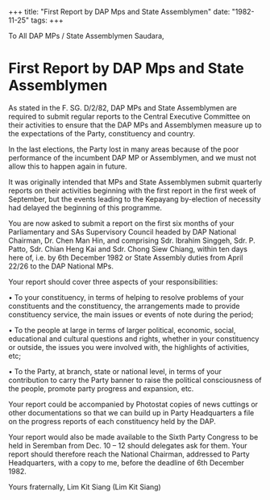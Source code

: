 +++ 
title: "First Report by DAP Mps and State Assemblymen"
date: "1982-11-25"
tags:
+++

To All DAP MPs / State Assemblymen
Saudara,

# First Report by DAP Mps and State Assemblymen

As stated in the F. SG. D/2/82, DAP MPs and State Assemblymen are required to submit regular reports to the Central Executive Committee on their activities to ensure that the DAP MPs and Assemblymen measure up to the expectations of the Party, constituency and country.</u>

In the last elections, the Party lost in many areas because of the poor performance of the incumbent DAP MP or Assemblymen, and we must not allow this to happen again in future.

It was originally intended that MPs and State Assemblymen submit quarterly reports on their activities beginning with the first report in the first week of September, but the events leading to the Kepayang by-election of necessity had delayed the beginning of this programme.

You are now asked to submit a report on the first six months of your Parliamentary and SAs Supervisory Council headed by DAP National Chairman, Dr. Chen Man Hin, and comprising Sdr. Ibrahim Singgeh, Sdr. P. Patto, Sdr. Chian Heng Kai and Sdr. Chong Siew Chiang, within ten days here of, i.e. by 6th December 1982 or State Assembly duties from April 22/26 to the DAP National MPs.

Your report should cover three aspects of your responsibilities:

•	To your constituency, in terms of helping to resolve problems of your constituents and the constituency, the arrangements made to provide constituency service, the main issues or events of note during the period;

•	To the people at large in terms of larger political, economic, social, educational and cultural questions and rights, whether in your constituency or outside, the issues you were involved with, the highlights of activities, etc;

•	To the Party, at branch, state or national level, in terms of your contribution to carry the Party banner to raise the political consciousness of the people, promote party progress and expansion, etc.

Your report could be accompanied by Photostat copies of news cuttings or other documentations so that we can build up in Party Headquarters a file on the progress reports of each constituency held by the DAP.

Your report would also be made available to the Sixth Party Congress to be held in Seremban from Dec. 10 – 12 should delegates ask for them. Your report should therefore reach the National Chairman, addressed to Party Headquarters, with a copy to me, before the deadline of 6th December 1982.

Yours fraternally,
Lim Kit Siang
(Lim Kit Siang)
 
